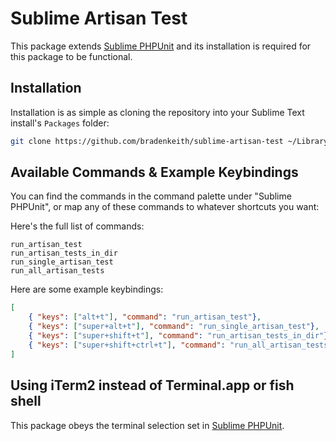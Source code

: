 # Sublime Artisan Test

This package extends [Sublime PHPUnit](https://github.com/adamwathan/sublime-phpunit) and its installation is required for this package to be functional.

## Installation

Installation is as simple as cloning the repository into your Sublime Text install's `Packages` folder:

```bash
git clone https://github.com/bradenkeith/sublime-artisan-test ~/Library/Application\ Support/Sublime\ Text\ 3/Packages/sublime-artisan-test
```

## Available Commands & Example Keybindings

You can find the commands in the command palette under "Sublime PHPUnit", or map any of these commands to whatever shortcuts you want:

Here's the full list of commands:

```
run_artisan_test
run_artisan_tests_in_dir
run_single_artisan_test
run_all_artisan_tests
````

Here are some example keybindings:

```json
[
    { "keys": ["alt+t"], "command": "run_artisan_test"},
    { "keys": ["super+alt+t"], "command": "run_single_artisan_test"},
    { "keys": ["super+shift+t"], "command": "run_artisan_tests_in_dir"},
    { "keys": ["super+shift+ctrl+t"], "command": "run_all_artisan_tests"},
]

```

## Using iTerm2 instead of Terminal.app or fish shell

This package obeys the terminal selection set in [Sublime PHPUnit](https://github.com/adamwathan/sublime-phpunit).
